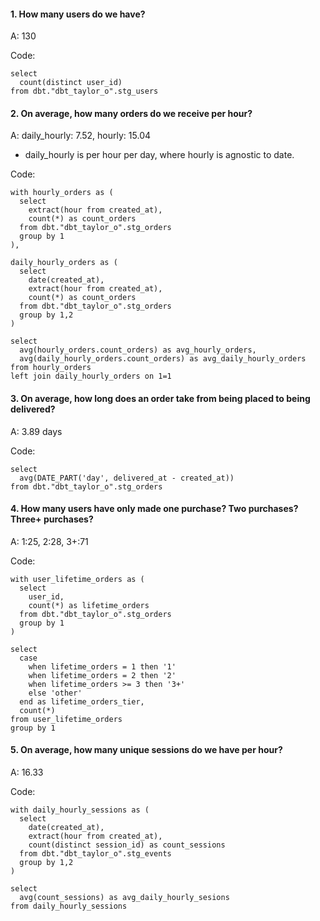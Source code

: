 #### 1. How many users do we have?
A: 130

Code:
```
select 
  count(distinct user_id)
from dbt."dbt_taylor_o".stg_users
```

#### 2. On average, how many orders do we receive per hour?
A: daily_hourly: 7.52, hourly: 15.04
* daily_hourly is per hour per day, where hourly is agnostic to date. 

Code:
``` 
with hourly_orders as (
  select 
    extract(hour from created_at),
    count(*) as count_orders
  from dbt."dbt_taylor_o".stg_orders
  group by 1
),

daily_hourly_orders as (
  select 
    date(created_at),
    extract(hour from created_at),
    count(*) as count_orders
  from dbt."dbt_taylor_o".stg_orders
  group by 1,2
)

select 
  avg(hourly_orders.count_orders) as avg_hourly_orders,
  avg(daily_hourly_orders.count_orders) as avg_daily_hourly_orders
from hourly_orders
left join daily_hourly_orders on 1=1
```

#### 3. On average, how long does an order take from being placed to being delivered?
A: 3.89 days

Code: 
```
select 
  avg(DATE_PART('day', delivered_at - created_at))
from dbt."dbt_taylor_o".stg_orders
```

#### 4. How many users have only made one purchase? Two purchases? Three+ purchases?
A: 1:25, 2:28, 3+:71

Code: 
```
with user_lifetime_orders as (
  select 
    user_id, 
    count(*) as lifetime_orders
  from dbt."dbt_taylor_o".stg_orders
  group by 1
)

select 
  case 
    when lifetime_orders = 1 then '1'
    when lifetime_orders = 2 then '2'
    when lifetime_orders >= 3 then '3+'
    else 'other'
  end as lifetime_orders_tier,
  count(*)
from user_lifetime_orders
group by 1
```

#### 5. On average, how many unique sessions do we have per hour?
A: 16.33

Code:
```
with daily_hourly_sessions as (
  select 
    date(created_at),
    extract(hour from created_at),
    count(distinct session_id) as count_sessions
  from dbt."dbt_taylor_o".stg_events
  group by 1,2
)

select 
  avg(count_sessions) as avg_daily_hourly_sesions
from daily_hourly_sessions
```